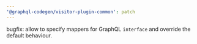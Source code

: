 ```yaml
---
'@graphql-codegen/visitor-plugin-common': patch
---
```


bugfix: allow to specify mappers for GraphQL `interface` and override the default behaviour. 
